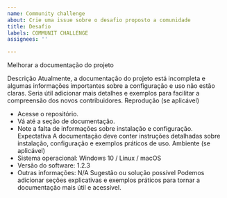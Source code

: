 ```yaml
---
name: Community challenge
about: Crie uma issue sobre o desafio proposto a comunidade
title: Desafio
labels: COMMUNIT CHALLENGE
assignees: ''

---
```


Melhorar a documentação do projeto

Descrição
Atualmente, a documentação do projeto está incompleta e algumas informações importantes sobre a configuração e uso não estão claras. Seria útil adicionar mais detalhes e exemplos para facilitar a compreensão dos novos contribuidores.
Reprodução (se aplicável)
- Acesse o repositório.
- Vá até a seção de documentação.
- Note a falta de informações sobre instalação e configuração.
Expectativa
A documentação deve conter instruções detalhadas sobre instalação, configuração e exemplos práticos de uso.
Ambiente (se aplicável)
- Sistema operacional: Windows 10 / Linux / macOS
- Versão do software: 1.2.3
- Outras informações: N/A
Sugestão ou solução possível
Podemos adicionar seções explicativas e exemplos práticos para tornar a documentação mais útil e acessível.
